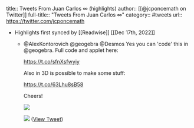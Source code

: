 title:: Tweets From Juan Carlos ∞ (highlights)
author:: [[@jcponcemath on Twitter]]
full-title:: "Tweets From Juan Carlos ∞"
category:: #tweets
url:: https://twitter.com/jcponcemath

- Highlights first synced by [[Readwise]] [[Dec 17th, 2022]]
	- @AlexKontorovich @geogebra @Desmos Yes you can 'code' this in @geogebra. Full code and applet here:
	  
	  https://t.co/sfnXsfwyiy
	  
	  Also in 3D is possible to make some stuff: 
	  
	  https://t.co/63Lhu8sB58
	  
	  Cheers! 
	  
	  ![](https://pbs.twimg.com/media/FkJi18VUoAAGXiO.jpg) 
	  
	  ![](https://pbs.twimg.com/media/FkJi18YVUAEO9X0.png) ([View Tweet](https://twitter.com/jcponcemath/status/1603953654045626368))